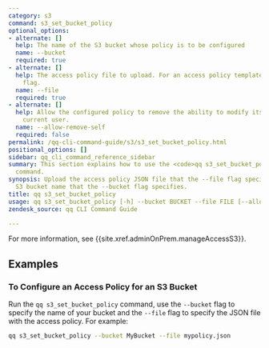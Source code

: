 ```yaml
---
category: s3
command: s3_set_bucket_policy
optional_options:
- alternate: []
  help: The name of the S3 bucket whose policy is to be configured
  name: --bucket
  required: true
- alternate: []
  help: The access policy file to upload. For an access policy template, use the --example
    flag.
  name: --file
  required: true
- alternate: []
  help: Allow the configured policy to remove the ability to modify itself from the
    current user.
  name: --allow-remove-self
  required: false
permalink: /qq-cli-command-guide/s3/s3_set_bucket_policy.html
positional_options: []
sidebar: qq_cli_command_reference_sidebar
summary: This section explains how to use the <code>qq s3_set_bucket_policy</code>
  command.
synopsis: Upload the access policy JSON file that the --file flag specifies to the
  S3 bucket name that the --bucket flag specifies.
title: qq s3_set_bucket_policy
usage: qq s3_set_bucket_policy [-h] --bucket BUCKET --file FILE [--allow-remove-self]
zendesk_source: qq CLI Command Guide

---
```

For more information, see {{site.xref.adminOnPrem.manageAccessS3}}.
  
## Examples

### To Configure an Access Policy for an S3 Bucket
Run the `qq s3_set_bucket_policy` command, use the `--bucket` flag to specify the name of your bucket and the `--file` flag to specify the JSON file with the access policy. For example:

```bash
qq s3_set_bucket_policy --bucket MyBucket --file mypolicy.json
```
